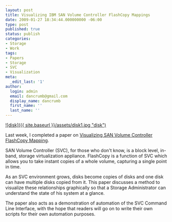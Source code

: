```yaml
---
layout: post
title: Visualizing IBM SAN Volume Controller FlashCopy Mappings
date: 2009-01-27 18:34:44.000000000 -06:00
type: post
published: true
status: publish
categories:
- Storage
- Work
tags:
- Papers
- Storage
- SVC
- Visualization
meta:
  _edit_last: '1'
author:
  login: admin
  email: dancrumb@gmail.com
  display_name: dancrumb
  first_name: ''
  last_name: ''
---
```

[![disk]({{ site.baseurl }}/assets/disk1.jpg "disk")](/wp-content/uploads/2009/01/disk1.jpg)

Last week, I completed a paper on [Visualizing SAN Volume Controller FlashCopy Mapping](/papers/visualfcms/visualisefcms.pdf).

SAN Volume Controller (SVC), for those who don't know, is a block level, in-band, storage virtualization appliance. FlashCopy is a function of SVC which allows you to take instant copies of a whole volume, capturing a single point in time.

As an SVC environment grows, disks become copies of disks and one disk can have multiple disks copied from it. This paper discusses a method to visualize these relationships graphically so that a Storage Administrator can understand the state of his system at a glance.

The paper also acts as a demonstration of automation of the SVC Command Line Interface, with the hope that readers will go on to write their own scripts for their own automation purposes.
